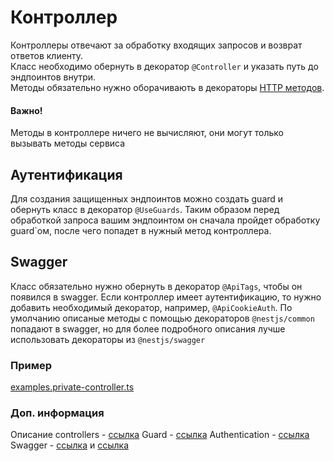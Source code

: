 # Контроллер

Контроллеры отвечают за обработку входящих запросов и возврат ответов клиенту.       
Класс необходимо обернуть в декоратор `@Controller` и указать путь до эндпоинтов внутри.     
Методы обязательно нужно оборачивають в декораторы [HTTP методов](https://docs.nestjs.com/controllers#resources).

#### **Важно!**
Методы в контроллере ничего не вычисляют, они могут только вызывать методы сервиса

## Аутентификация
Для создания защищенных эндпоинтов можно создать guard и обернуть класс в декоратор `@UseGuards`. Таким образом перед обработкой запроса вашим эндпоинтом он сначала пройдет обработку guard`ом, после чего попадет в нужный метод контроллера.

## Swagger
Класс обязательно нужно обернуть в декоратор `@ApiTags`, чтобы он появился в swagger. Если контроллер имеет аутентификацию, то нужно добавить необходимый декоратор, например, `@ApiCookieAuth`.
По умолчанию описаные методы с помощью декораторов `@nestjs/common` попадают в swagger, но для более подробного описания лучше использовать декораторы из `@nestjs/swagger`

### Пример
[examples.private-controller.ts](..%2F..%2Fsrc%2Fexamples%2Fexamples.private-controller.ts)

### Доп. информация
Описание controllers - [ссылка](https://docs.nestjs.com/controllers)
Guard - [ссылка](https://docs.nestjs.com/guards)
Authentication - [ссылка](https://docs.nestjs.com/security/authentication)
Swagger - [ссылка](https://docs.nestjs.com/openapi/operations) и [ссылка](https://docs.nestjs.com/openapi/security)